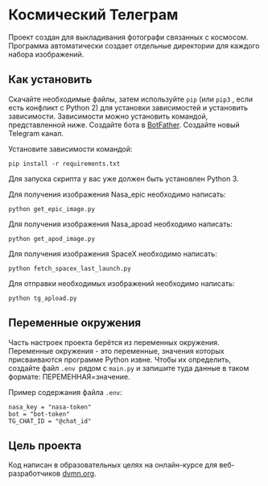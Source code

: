 # Космический Телеграм
Проект создан для выкладивания фотографи связанных с космосом. Программа автоматически создает отдельные директории для каждого набора изображений.

## Как установить
Скачайте необходимые файлы, затем используйте `pip` (или `pip3` , если есть конфликт с Python 2) для установки зависимостей и
установить зависимости. Зависимости можно установить командой, представленной ниже. Создайте бота в [BotFather](https://t.me/BotFather). Создайте новый
Telegram канал.

Установите зависимости командой:
```
pip install -r requirements.txt
```
Для запуска скрипта у вас уже должен быть установлен Python 3.

Для получения изображения Nasa_epic необходимо написать:
```
python get_epic_image.py
```
Для получения изображения Nasa_apoad необходимо написать:
```
python get_apod_image.py
```
Для получения изображения SpaceX необходимо написать:
```
python fetch_spacex_last_launch.py
```
Для отправки необходимых изображений необходимо написать:
```
python tg_apload.py
```
## Переменные окружения
Часть настроек проекта берётся из переменных окружения. Переменные окружения - это переменные, значения которых
присваиваются программе Python извне. Чтобы их определить, создайте файл `.env `рядом с `main.py` и запишите туда данные в таком
формате: ПЕРЕМЕННАЯ=значение.

Пример содержания файла `.env`:
```
nasa_key = "nasa-token"
bot = "bot-token"
TG_CHAT_ID = "@chat_id"
```
## Цель проекта
Код написан в образовательных целях на онлайн-курсе для веб-разработчиков [dvmn.org](https://dvmn.org/).
